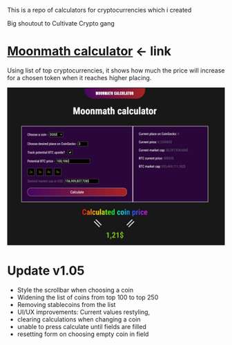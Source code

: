 This is a repo of calculators for cryptocurrencies which i created

Big shoutout to Cultivate Crypto gang

# [Moonmath calculator](https://tactikalmakiroll.github.io/Moonmath/) <- link
Using list of top cryptocurrencies, it shows how much the price will increase for a chosen token when it reaches higher placing.

![Picture of a moonmath calculator](ReadMe/Moonmath.jpg)

# Update v1.05
- Style the scrollbar when choosing a coin 
- Widening the list of coins from top 100 to top 250 
- Removing stablecoins from the list
- UI/UX improvements: Current values restyling, 
- clearing calculations when changing a coin
- unable to press calculate until fields are filled
- resetting form on choosing empty coin in field
